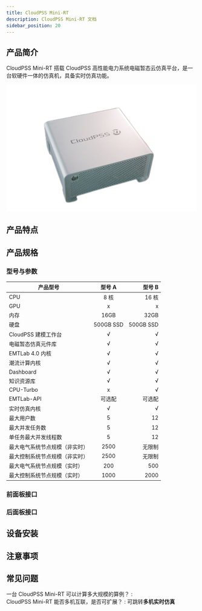 ```yaml
---
title: CloudPSS Mini-RT
description: CloudPSS Mini-RT 文档
sidebar_position: 20
---
```



## 产品简介
CloudPSS Mini-RT 搭载 CloudPSS 高性能电力系统电磁暂态云仿真平台，是一台软硬件一体的仿真机，具备实时仿真功能。

![CloudPSS Mini-RT =x300](./mini.png "CloudPSS Mini-RT")  

## 产品特点

## 产品规格

### 型号与参数


|       产品型号       | 型号 A  |   型号 B    |
|----------------|:--------:| ----------:|
|  CPU   |  8 核 |   16 核 |
|  GPU   |   x  |   x    |
|  内存  | 16GB  |    32GB      |
|  硬盘  | 500GB SSD| 500GB SSD |
|CloudPSS 建模工作台| √ | √ |
|电磁暂态仿真元件库  | √ | √ |
|EMTLab 4.0 内核    | √ | √ |
|潮流计算内核       | √ | √ |
|Dashboard         | √ | √ |
|知识资源库         | √ | √ |
|CPU-Turbo         | x | √ |
|EMTLab-API        | 可选配 | 可选配 |
|实时仿真内核       | √ | √ |
|最大用户数| 5 | 12 |
|最大并发任务数  | 5 | 12 |
|单任务最大并发线程数     | 5 | 12 |
|最大电气系统节点规模（非实时）    | 2500 | 无限制 |
|最大控制系统节点规模（非实时） | 2500 | 无限制 |
|最大电气系统节点规模（实时）    | 200 | 500 |
|最大控制系统节点规模（实时） | 1000 | 2000 |


### 前面板接口

### 后面板接口


## 设备安装

## 注意事项

## 常见问题
一台 CloudPSS Mini-RT 可以计算多大规模的算例？
:   
CloudPSS Mini-RT 能否多机互联，是否可扩展？
:   可跳转**多机实时仿真**